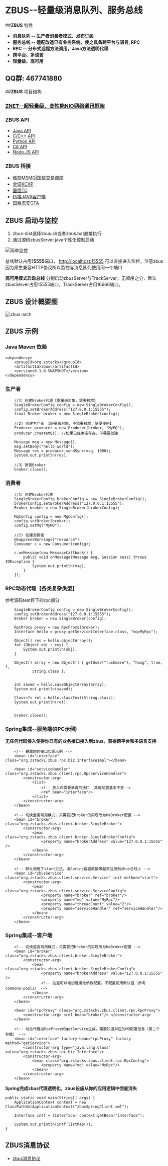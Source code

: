 # ZBUS--轻量级消息队列、服务总线


##**ZBUS** 特性


* **消息队列 -- 生产者消费者模式、发布订阅**
* **服务总线 -- 适配改造已有业务系统，使之具备跨平台与语言, RPC**
* **RPC -- 分布式远程方法调用，Java方法透明代理**
* **跨平台、多语言**
* **轻量级、高可用**

## QQ群: 467741880

##**ZBUS** 项目结构


### [ZNET--超轻量级、高性能NIO网络通讯框架](http://git.oschina.net/rushmore/znet "znet") 


###  ZBUS API
* [Java API](http://git.oschina.net/rushmore/zbus/tree/master/src/main/java/org/zstacks/zbus/client "zbus") 
* [C/C++ API](http://git.oschina.net/rushmore/zbus-api-c "zbus-api-c") 
* [Python API](http://git.oschina.net/rushmore/zbus-api-python "zbus-api-python") 
* [C# API](http://git.oschina.net/rushmore/zbus-api-csharp "zbus-api-csharp") 
* [Node.JS API](http://git.oschina.net/rushmore/zbus-api-nodejs "zbus-api-nodejs") 

### ZBUS 桥接

* [微软MSMQ|国信交易调度](http://git.oschina.net/rushmore/zbus-proxy-msmq "zbus-proxy-msmq") 
* [金证KCXP](http://git.oschina.net/rushmore/zbus-proxy-kcxp "zbus-proxy-kcxp") 
* [国信TC](http://git.oschina.net/rushmore/zbus-proxy-tc "zbus-proxy-tc") 
* [桥接JAVA客户端](http://git.oschina.net/rushmore/zbus-proxy-java "zbus-proxy-java") 
* [国泰君安GTA](http://git.oschina.net/rushmore/zbus-proxy-gta "zbus-proxy-gta") 

## ZBUS 启动与监控 

1. zbus-dist选择zbus.sh或者zbus.bat直接执行
2. 通过源码zbusServer.java个性化控制启动

![简单监控](http://git.oschina.net/uploads/images/2015/0212/103207_b5d2e1d3_7458.png)

总线默认占用**15555**端口， [http://localhost:15555](http://localhost:15555 "默认监控地址") 可以直接进入监控，注意zbus因为原生兼容HTTP协议所以监控与消息队列使用同一个端口

**高可用模式启动总线**
分别启动zbusServer与TrackServer，无顺序之分，默认zbusServer占用15555端口，TrackServer占用16666端口。


## ZBUS 设计概要图

![zbus-arch](http://git.oschina.net/uploads/images/2015/0419/134134_62a4e21c_7458.png)


## ZBUS 示例

### Java Maven 依赖

	<dependency>
		<groupId>org.zstacks</groupId>
		<artifactId>zbus</artifactId>
		<version>6.1.0-SNAPSHOT</version>
	</dependency>

### 生产者


		//1）创建Broker代理【重量级对象，需要释放】
		SingleBrokerConfig config = new SingleBrokerConfig();
		config.setBrokerAddress("127.0.0.1:15555");
		final Broker broker = new SingleBroker(config);
		
		//2) 创建生产者 【轻量级对象，不需要释放，随便使用】
		Producer producer = new Producer(broker, "MyMQ");
		producer.createMQ(); //如果已经确定存在，不需要创建
		
		Message msg = new Message(); 
		msg.setBody("hello world");  
		Message res = producer.sendSync(msg, 1000);
		System.out.println(res);
		
		//3）销毁Broker
		broker.close();


### 消费者

		//1）创建Broker代表
		SingleBrokerConfig brokerConfig = new SingleBrokerConfig();
		brokerConfig.setBrokerAddress("127.0.0.1:15555");
		Broker broker = new SingleBroker(brokerConfig);
		
		MqConfig config = new MqConfig(); 
		config.setBroker(broker);
		config.setMq("MyMQ");
		
		//2) 创建消费者
		@SuppressWarnings("resource")
		Consumer c = new Consumer(config);
		
		c.onMessage(new MessageCallback() {
			public void onMessage(Message msg, Session sess) throws IOException {
				System.out.println(msg);
			}
		});

 
### RPC动态代理【各类复杂类型】

参考源码test目下的rpc部分

		SingleBrokerConfig config = new SingleBrokerConfig();
		config.setBrokerAddress("127.0.0.1:15555");
		Broker broker = new SingleBroker(config);
		
		RpcProxy proxy = new RpcProxy(broker); 
		Interface hello = proxy.getService(Interface.class, "mq=MyRpc");

		Object[] res = hello.objectArray();
		for (Object obj : res) {
			System.out.println(obj);
		}

		Object[] array = new Object[] { getUser("rushmore"), "hong", true, 1,
				String.class };
		
		
		int saved = hello.saveObjectArray(array);
		System.out.println(saved);
		 
		Class<?> ret = hello.classTest(String.class);
		System.out.println(ret);
		
		
		broker.close();




 
 
### Spring集成--服务端(RPC示例)

**无任何代码侵入使得你已有的业务接口接入到zbus，获得跨平台和多语言支持**

		<!-- 暴露的的接口实现示例 -->
		<bean id="interface" class="org.zstacks.zbus.rpc.biz.InterfaceImpl"></bean>
		
		<bean id="serviceHandler" class="org.zstacks.zbus.client.rpc.RpcServiceHandler">
			<constructor-arg>
				<list>
					<!-- 放入你需要暴露的接口 ,其他配置基本不变-->
					<ref bean="interface"/>
				</list>
			</constructor-arg>
		</bean>
		
		<!-- 切换至高可用模式，只需要把broker的实现改为HaBroker配置 -->
		<bean id="broker" class="org.zstacks.zbus.client.broker.SingleBroker">
			<constructor-arg>
				<bean class="org.zstacks.zbus.client.broker.SingleBrokerConfig">
					<property name="brokerAddress" value="127.0.0.1:15555" />
				</bean>
			</constructor-arg>
		</bean>
		
		<!-- 默认调用了start方法，由Spring容器直接带起来注册到zbus总线上 -->
		<bean id="zbusService" class="org.zstacks.zbus.client.service.Service" init-method="start">
			<constructor-arg>  
				<bean class="org.zstacks.zbus.client.service.ServiceConfig">
					<property name="broker" ref="broker"/>
					<property name="mq" value="MyRpc"/>
					<property name="threadCount" value="2"/>
					<property name="serviceHandler" ref="serviceHandler"/>
				</bean>
			</constructor-arg>
		</bean>
	


### Spring集成--客户端

		<!-- 切换至高可用模式，只需要把broker的实现改为HaBroker配置 -->
		<bean id="broker" class="org.zstacks.zbus.client.broker.SingleBroker">
			<constructor-arg>
				<bean class="org.zstacks.zbus.client.broker.SingleBrokerConfig">
					<property name="brokerAddress" value="127.0.0.1:15555" />
					<!-- 这里可以增加连接池参数配置，不配置使用默认值（参考commons-pool2） -->
				</bean>
			</constructor-arg>
		</bean>
		
		<bean id="rpcProxy" class="org.zstacks.zbus.client.rpc.RpcProxy">
			<constructor-arg> <ref bean="broker"/> </constructor-arg>
		</bean>
	
		<!-- 动态代理由RpcProxy的getService生成，需要知道对应的MQ配置信息（第二个参数） -->
		<bean id="interface" factory-bean="rpcProxy" factory-method="getService">
			<constructor-arg type="java.lang.Class" value="org.zstacks.zbus.rpc.biz.Interface"/> 
			<constructor-arg>
				<bean class="org.zstacks.zbus.client.rpc.RpcConfig"> 
					<property name="mq" value="MyRpc"/>
				</bean>
			</constructor-arg>
		</bean>
	 

**Spring完成zbus代理透明化，zbus设施从你的应用逻辑中彻底消失**

	public static void main(String[] args) { 
		ApplicationContext context = new ClassPathXmlApplicationContext("zbusSpringClient.xml");
		
		Interface intf = (Interface) context.getBean("interface");
		
		System.out.println(intf.listMap());
	}
	

## ZBUS消息协议

* [zbus消息协议](http://git.oschina.net/rushmore/zbus/wikis/zbus%E6%B6%88%E6%81%AF%E5%8D%8F%E8%AE%AE- "zbus-protocol") 